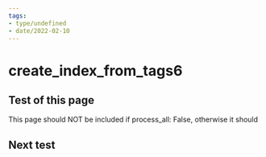 ```yaml
---
tags:
- type/undefined
- date/2022-02-10
---
```


# create_index_from_tags6
## Test of this page
This page should NOT be included if process_all: False, otherwise it should

## Next test